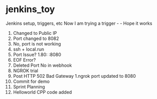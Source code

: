 # jenkins_toy
Jenkins setup, triggers, etc
Now I am trying a trigger - -
Hope it works
1. Changed to Public IP
1. Port changed to 8082
1. No, port is not working
1. ssh + local.run
1. Port Issue?
1.80: <somename>:8080
  1. EOF Error?
  1. Deleted Port No in webhook
1. NGROK trial
  1. Post HTTP 502 Bad Gateway
  1.ngrok port updated to 8080
  1. Commit for demo
  1. Sprint Planning
  1. Helloworld CPP code added
